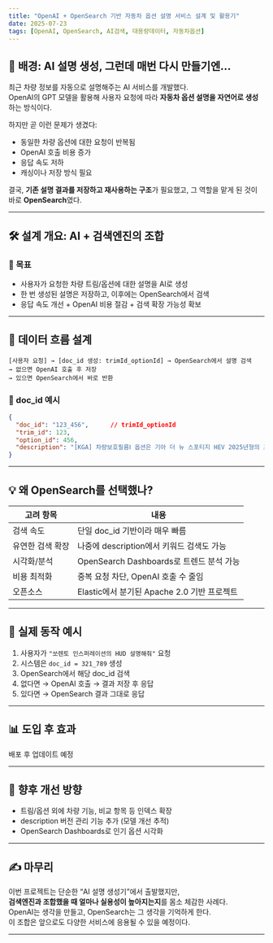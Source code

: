```yaml
---
title: "OpenAI + OpenSearch 기반 자동차 옵션 설명 서비스 설계 및 활용기"
date: 2025-07-23
tags: [OpenAI, OpenSearch, AI검색, 대용량데이터, 자동차옵션]
---
```


## 🧩 배경: AI 설명 생성, 그런데 매번 다시 만들기엔...

최근 차량 정보를 자동으로 설명해주는 AI 서비스를 개발했다.  
OpenAI의 GPT 모델을 활용해 사용자 요청에 따라 **자동차 옵션 설명을 자연어로 생성**하는 방식이다.

하지만 곧 이런 문제가 생겼다:

- 동일한 차량 옵션에 대한 요청이 반복됨
- OpenAI 호출 비용 증가
- 응답 속도 저하
- 캐싱이나 저장 방식 필요

결국, **기존 설명 결과를 저장하고 재사용하는 구조**가 필요했고, 그 역할을 맡게 된 것이 바로 **OpenSearch**였다.

---

## 🛠️ 설계 개요: AI + 검색엔진의 조합

### 📌 목표

- 사용자가 요청한 차량 트림/옵션에 대한 설명을 AI로 생성
- 한 번 생성된 설명은 저장하고, 이후에는 OpenSearch에서 검색
- 응답 속도 개선 + OpenAI 비용 절감 + 검색 확장 가능성 확보

---

## 🔧 데이터 흐름 설계

```
[사용자 요청] → [doc_id 생성: trimId_optionId] → OpenSearch에서 설명 검색 
→ 없으면 OpenAI 호출 후 저장  
→ 있으면 OpenSearch에서 바로 반환
```

### 📄 doc_id 예시

```json
{
  "doc_id": "123_456",      // trimId_optionId
  "trim_id": 123,
  "option_id": 456,
  "description": "[KGA] 차량보호필름Ⅰ 옵션은 기아 더 뉴 스포티지 HEV 2025년형의 프론트 범퍼 측면(사이드)에 장착되는 투명 보호필름입니다. 이 필름은 주행 중 돌, 자갈, 흙, 미세한 긁힘 등 외부 충격으로부터 범퍼 측면 도장면을 보호해줍니다. 덕분에 차량 외관이 오랫동안 깨끗하게 유지되고, 도장 손상으로 인한 수리비 부담도 줄일 수 있습니다. 외관 관리에 신경 쓰는 운전자에게 유용한 보호 옵션입니다."
}
```

---

## 💡 왜 OpenSearch를 선택했나?

| 고려 항목 | 내용 |
|-----------|------|
| 검색 속도 | 단일 doc_id 기반이라 매우 빠름 |
| 유연한 검색 확장 | 나중에 description에서 키워드 검색도 가능 |
| 시각화/분석 | OpenSearch Dashboards로 트렌드 분석 가능 |
| 비용 최적화 | 중복 요청 차단, OpenAI 호출 수 줄임 |
| 오픈소스 | Elastic에서 분기된 Apache 2.0 기반 프로젝트 |

---

## 🚀 실제 동작 예시

1. 사용자가 `"쏘렌토 인스퍼레이션의 HUD 설명해줘"` 요청
2. 시스템은 `doc_id = 321_789` 생성
3. OpenSearch에서 해당 doc_id 검색
4. 없다면 → OpenAI 호출 → 결과 저장 후 응답
5. 있다면 → OpenSearch 결과 그대로 응답

---

## 📊 도입 후 효과

배포 후 업데이트 예정

---

## 🧱 향후 개선 방향

- 트림/옵션 외에 차량 기능, 비교 항목 등 인덱스 확장
- description 버전 관리 기능 추가 (모델 개선 추적)
- OpenSearch Dashboards로 인기 옵션 시각화

---

## ✍️ 마무리

이번 프로젝트는 단순한 “AI 설명 생성기”에서 출발했지만,  
**검색엔진과 조합했을 때 얼마나 실용성이 높아지는지**를 몸소 체감한 사례다.  
OpenAI는 생각을 만들고, OpenSearch는 그 생각을 기억하게 한다.  
이 조합은 앞으로도 다양한 서비스에 응용될 수 있을 예정이다.

---
